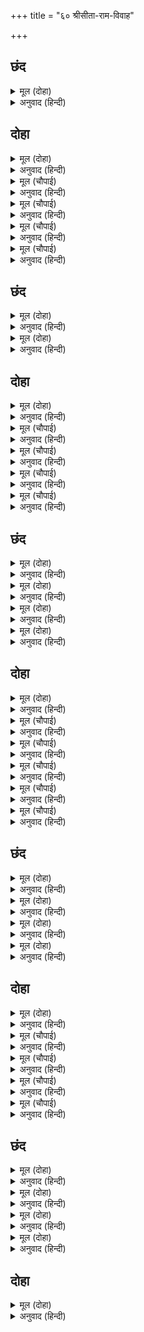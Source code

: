 +++
title = "६० श्रीसीता-राम-विवाह"

+++


## छंद


<details><summary>मूल (दोहा)</summary>

चलि ल्याइ सीतहि सखीं सादर सजि सुमंगल भामिनीं।  
नवसप्त साजे सुंदरीं सब मत्त कुंजर गामिनीं॥  
कल गान सुनि मुनि ध्यान त्यागहिं काम कोकिल लाजहीं।  
मंजीर नूपुर कलित कंकन ताल गति बर बाजहीं॥
</details>

<details><summary>अनुवाद (हिन्दी)</summary>

सुंदर मांगल्याचा साज चढवून अंतःपुरातील स्त्रिया व सख्या आदराने सीतेला घेऊन निघाल्या. सर्व सुंदरींनी सोळा शृंगार केले होते. त्या गजगामिनीच्या चालीने चालत होत्या. त्यांचे मनोहर गान ऐकून मुनींचेही ध्यान भंग पावे आणि कामदेवाच्या कोकिळाही लज्जित होत होत्या. नूपुर, पैंजणे आणि सुंदर कंकणे तालासुरावर फार सुंदर वाजत होती.
</details>

## दोहा


<details><summary>मूल (दोहा)</summary>

सोहति बनिता बृंद महुँ सहज सुहावनि सीय।  
छबि ललना गन मध्य जनु सुषमा तिय कमनीय॥ ३२२॥
</details>

<details><summary>अनुवाद (हिन्दी)</summary>

स्वभावतः सुंदर सीता स्त्रियांच्या मेळाव्यात अशी शोभून दिसत होती की, जणू ती लावण्यमयी ललनांमध्ये प्रत्यक्ष परम मनोहर शोभारूपी स्त्री शोभत होती.॥ ३२२॥
</details>

<details><summary>मूल (चौपाई)</summary>

सिय सुंदरता बरनि न जाई।  
लघु मति बहुत मनोहरताई॥  
आवत दीखि बरातिन्ह सीता।  
रूप रासि सब भाँति पुनीता॥
</details>

<details><summary>अनुवाद (हिन्दी)</summary>

सीतेच्या सौंदर्याचे वर्णन करता येणेच कठीण. कारण बुद्धी फार अल्प आहे आणि मनोहरता फार मोठी. रूपाची खाण आणि सर्वप्रकारे पवित्र सीतेला येताना वऱ्हाडी लोकांनी पाहिले.॥ १॥
</details>

<details><summary>मूल (चौपाई)</summary>

सबहि मनहिं मन किए प्रनामा।  
देखि राम भए पूरनकामा॥  
हरषे दसरथ सुतन्ह समेता।  
कहि न जाइ उर आनँदु जेता॥
</details>

<details><summary>अनुवाद (हिन्दी)</summary>

सर्वांनी तिला मनातल्या मनात प्रणाम केला. श्रीरामचंद्रांना पाहून सर्वजण कृतकृत्य झाले. राजा दशरथ पुत्रांसह हर्षित झाले. त्यांच्या मनात कोंदलेल्या आनंदाबद्दल सांगणेच कठीण होते.॥२॥
</details>

<details><summary>मूल (चौपाई)</summary>

सुर प्रनामु करि बरिसहिं फूला।  
मुनि असीस धुनि मंगल मूला॥  
गान निसान कोलाहलु भारी।  
प्रेम प्रमोद मगन नर नारी॥
</details>

<details><summary>अनुवाद (हिन्दी)</summary>

देव प्रणाम करून फुले उधळू लागले. सर्व मांगल्याचे मूळ असलेल्या मुनींच्या आशीर्वादांचा ध्वनी घुमत होता. गाणी आणि नगारे यांचा आवाज दुमदुमत होता. सर्व नर-नारी प्रेम आणि आनंदामध्ये मग्न झाले होते.॥ ३॥
</details>

<details><summary>मूल (चौपाई)</summary>

एहि बिधि सीय मंडपहिं आई।  
प्रमुदित सांति पढ़हिं मुनिराई॥  
तेहि अवसर कर बिधि ब्यवहारू।  
दुहुँ कुलगुर सब कीन्ह अचारू॥
</details>

<details><summary>अनुवाद (हिन्दी)</summary>

अशा प्रकारे सीता मंडपात आली. मुनिराज मोठॺा आनंदाने शांति-पाठ म्हणू लागले. त्या प्रसंगी सर्व रीती, व्यवहार व कुलाचार दोन्ही कुलगुरूंनी केले.॥ ४॥
</details>

## छंद


<details><summary>मूल (दोहा)</summary>

आचारु करि गुर गौरि गनपति मुदित बिप्र पुजावहीं।  
सुर प्रगटि पूजा लेहिं देहिं असीस अति सुखु पावहीं॥  
मधुपर्क मंगल द्रब्य जो जेहि समय मुनि मन महुँ चहैं।  
भरे कनक कोपर कलस सो तब लिएहिं परिचारक रहैं॥ १॥
</details>

<details><summary>अनुवाद (हिन्दी)</summary>

कुलाचार झाल्यावर गुरूजी प्रसन्न होऊन गौरी, गणेश आणि ब्राह्मणांची पूजा करविली. देव प्रकट होऊन पूजा ग्रहण करू लागले, आशीर्वाद देऊ लागले आणि सुखावून गेले. मधुपर्क इत्यादी कोणत्याही मांगलिक पदार्थांची मुनींना गरज भासताच सेवकगण त्याच क्षणी सोन्याच्या परातीत आणि कलशांमध्ये भरून ते पदार्थ घेऊन तयार असत.॥ १॥
</details>

<details><summary>मूल (दोहा)</summary>

कुल रीति प्रीति समेत रबि कहि देत सबु सादर कियो।  
एहि भाँति देव पुजाइ सीतहि सुभग सिंघासनु दियो॥  
सिय राम अवलोकनि परसपर प्रेमु काहुँ न लखि परै।  
मन बुद्धि बर बानी अगोचर प्रगट कबि कैसें करै॥ २॥
</details>

<details><summary>अनुवाद (हिन्दी)</summary>

प्रत्यक्ष सूर्यदेव मोठॺा प्रेमाने आपल्या कुळाची रीत सांगू लागले आणि त्या रीती आदराने पूर्ण केल्या जात होत्या. अशा प्रकारे देवांची पूजा झाल्यावर मुनींनी सीतेला सुंदर सिंहासनावर बसविले. सीता व श्रीराम परस्परांकडे बघत होते, पण त्यांचे परस्पर प्रेम कुणाला दिसून येत नव्हते. जी गोष्ट श्रेष्ठ मन, बुद्धी आणि वाणी यांच्या पलीकडची आहे, ती गोष्ट कवी कसा बरे वर्णन करू शकेल?॥ २॥
</details>

## दोहा


<details><summary>मूल (दोहा)</summary>

होम समय तनु धरि अनलु अति सुख आहुति लेहिं।  
बिप्र बेष धरि बेद सब कहि बिबाह बिधि देहिं॥ ३२३॥
</details>

<details><summary>अनुवाद (हिन्दी)</summary>

हवनाचे प्रसंगी अग्निदेव शरीर धारण करून मोठॺा आनंदाने आहुती ग्रहण करू लागले आणि सर्व वेद ब्राह्मणाचा वेश धारण करून विवाहाचे विधी सांगू लागले.॥ ३२३॥
</details>

<details><summary>मूल (चौपाई)</summary>

जनक पाटमहिषी जग जानी।  
सीय मातु किमि जाइ बखानी॥  
सुजसु सुकृत सुख सुंदरताई।  
सब समेटि बिधि रची बनाई॥
</details>

<details><summary>अनुवाद (हिन्दी)</summary>

जनकांची जगत् विख्यात पट्टराणी आणि सीतेची माता सुनयना हिचे वर्णन कोण कसे करू शकेल? कारण सुयश, सुकृत, सुख आणि सुंदरता यांना एकत्र करून विधात्याने तिला बनविले होते ना!॥ १॥
</details>

<details><summary>मूल (चौपाई)</summary>

समउ जानि मुनिबरन्ह बोलाईं।  
सुनत सुआसिनि सादर ल्याईं॥  
जनक बाम दिसि सोह सुनयना।  
हिमगिरि संग बनी जनु मयना॥
</details>

<details><summary>अनुवाद (हिन्दी)</summary>

वेळ होताच मुनींनी तिला बोलाविले. मग सुवासिनी स्त्रिया तिला घेऊन आल्या. पट्टराणी सुनयना जनकांच्या डाव्या बाजूस अशी शोभून दिसत होती की, जणू हिमालयाबरोबर त्याची पट्टराणी मैना शोभावी.॥ २॥
</details>

<details><summary>मूल (चौपाई)</summary>

कनक कलस मनि कोपर रूरे।  
सुचि सुगंध मंगल जल पूरे॥  
निज कर मुदित रायँ अरु रानी।  
धरे राम के आगें आनी॥
</details>

<details><summary>अनुवाद (हिन्दी)</summary>

पवित्र, सुगंधित आणि मंगल जलाने भरलेले सोन्याचे कलश आणि रत्नांनी भरलेल्या सुंदर पराती आपल्या हातांनी आणून राजा-राणीने श्रीरामचंद्रांच्या समोर ठेवल्या.॥ ३॥
</details>

<details><summary>मूल (चौपाई)</summary>

पढ़हिं बेद मुनि मंगल बानी।  
गगन सुमन झरि अवसरु जानी॥  
बरु बिलोकि दंपति अनुरागे।  
पाय पुनीत पखारन लागे॥
</details>

<details><summary>अनुवाद (हिन्दी)</summary>

मुनी मंगलवाणीने वेद-पठन करीत होते. योग्य वेळ पाहून आकाशातून फुलांचा वर्षाव होऊ लागला. नवरदेवाला पाहून राजा व राणी प्रेमात मग्न झाले आणि त्यांचे पवित्र चरण धुऊ लागले.॥
</details>

## छंद


<details><summary>मूल (दोहा)</summary>

लागे पखारन पाय पंकज प्रेम तन पुलकावली।  
नभ नगर गान निसान जय धुनि उमगि जनु चहुँ दिसि चली॥  
जे पद सरोज मनोज अरि उर सर सदैव बिराजहीं।  
जे सकृत सुमिरत बिमलता मन सकल कलि मल भाजहीं॥ १॥
</details>

<details><summary>अनुवाद (हिन्दी)</summary>

ते श्रीरामांच्या चरणकमलांचे प्रक्षालन करू लागले, तेव्हा प्रेमामुळे त्यांची शरीरे पुलकित झाली होती. आकाश व नगर येथे होणारे गायन, नगारे आणि जयजयकार यांचा ध्वनी जणू चारी दिशांना उसघुमतला होता. जे चरणकमल भगवान शिवांच्या हृदयात नित्य विराजतात, ज्यांचे एकदा स्मरण करताच मन शुद्ध होते आणि कलियुगातील सर्व पापे पळून जातात,॥ १॥
</details>

<details><summary>मूल (दोहा)</summary>

जे परसि मुनिबनिता लही गति रही जो पातकमई।  
मकरंदु जिन्ह को संभु सिर सुचिता अवधि सुर बरनई॥  
करि मधुप मन मुनि जोगिजन जे सेइ अभिमत गति लहैं।  
ते पद पखारत भाग्यभाजनु जनकु जय जय सब कहैं॥ २॥
</details>

<details><summary>अनुवाद (हिन्दी)</summary>

ज्यांचा स्पर्श होताच गौतम मुनींची पत्नी पापमयी अहिल्या हिला परमगती मिळाली. ज्या चरण-कमलांचा गंगा-रूप मकरंदरस शिवांच्या मस्तकावर विराजमान आहे, त्या गंगेला देव हे पवित्रतेची परिसीमा मानतात; मुनी आणि योगिजन आपल्या मन-भ्रमराला ज्या चरण-कमलांचे सेवन करवून मनोवांछित गती प्राप्त करतात, त्याच चरणांचे महाभाग्यवान जनक प्रक्षालन करीत आहेत, हे पाहून सर्वजण जयजयकार करू लागले.॥ २॥
</details>

<details><summary>मूल (दोहा)</summary>

बर कुअँरि करतल जोरि साखोचारु दोउ कुलगुर करैं।  
भयो पानिगहनु बिलोकि बिधि सुर मनुज मुनि आनँद भरैं॥  
सुखमूल दूलहु देखि दंपति पुलक तन हुलस्यो हियो।  
करि लोक बेद बिधानु कन्यादानु नृपभूषन कियो॥ ३॥
</details>

<details><summary>अनुवाद (हिन्दी)</summary>

दोन्ही कुळांचे गुरू, वर व वधू यांचे हात एकमेकांच्या हातात देऊन वेदघोष करू लागले. पाणिग्रहण झाल्याचे पाहून ब्रह्मदेवादी देव आणि मुनी आनंदित होऊन गेले. सुखाचे मूळ असलेल्या नवरदेवाला पाहून राजा-राणी रोमांचित होऊन गेले आणि हृदय आनंदामुळे भावाकुल झाले. राजांचेही भूषण असलेल्या महाराज जनकांनी लोक व वेद यांच्या पद्धतीने कन्यादान केले.॥ ३॥
</details>

<details><summary>मूल (दोहा)</summary>

हिमवंत जिमि गिरिजा महेसहि हरिहि श्री सागर दई।  
तिमि जनक रामहि सिय समरपी बिस्व कल कीरति नई॥  
क्यों करै बिनय बिदेहु कियो बिदेहु मूरति सावँरीं।  
करि होमु बिधिवत गाँठि जोरी होन लागीं भावँरीं॥ ४॥
</details>

<details><summary>अनुवाद (हिन्दी)</summary>

ज्याप्रमाणे हिमवानाने शिवांना पार्वती आणि सागराने भगवान विष्णूंना लक्ष्मी दिली, त्याचप्रमाणे जनक राजांनी श्रीरामचंद्रांना सीता अर्पण केली. त्यामुळे विश्वामध्ये सुंदर नवी कीर्ती पसरली. विदेह (जनक) विनंती कशी करणार? त्या सावळॺा मूर्तींनी त्यांना खराखुरा (शुद्ध हरपलेला) विदेह बनवून टाकले होते. विधिपूर्वक हवन करून वधू-वराची विवाह-गाठ बांधली आणि सप्तपदी सुरू झाली.॥ ४॥
</details>

## दोहा


<details><summary>मूल (दोहा)</summary>

जय धुनि बंदी बेद धुनि मंगल गान निसान।  
सुनि हरषहिं बरषहिं बिबुध सुरतरु सुमन सुजान॥ ३२४॥
</details>

<details><summary>अनुवाद (हिन्दी)</summary>

जय-ध्वनी, बंदिध्वनी, वेदध्वनी, मंगल गान आणि नगाऱ्यांचा ध्वनी ऐकून ज्ञानी देवगणही हरखून गेले आणि कल्पवृक्षाची फुले उधळू लागले.॥ ३२४॥
</details>

<details><summary>मूल (चौपाई)</summary>

कुअँरु कुअँरि कल भावँरि देहीं।  
नयन लाभु सब सादर लेहीं॥  
जाइ न बरनि मनोहर जोरी।  
जो उपमा कछु कहौं सो थोरी॥
</details>

<details><summary>अनुवाद (हिन्दी)</summary>

वर व कन्या अग्नीभोवती सुंदर फेरे घालू लागल्या. सर्व लोक त्यांना आदराने नेत्रांचे पारणे फेडून घेत होते. त्या मनोहर जोडप्याचे वर्णन करता येणे कठीण. जी उपमा द्यावी, ती तोकडीच पडे.॥ १॥
</details>

<details><summary>मूल (चौपाई)</summary>

राम सीय सुंदर प्रतिछाहीं।  
जगमगात मनि खंभन माहीं॥  
मनहुँ मदन रति धरि बहु रूपा।  
देखत राम बिआहु अनूपा॥
</details>

<details><summary>अनुवाद (हिन्दी)</summary>

श्रीराम व सीता यांची सुंदर प्रतिबिंबे मणिजडित स्तंभांमधून झळकत होती. जणू कामदेव आणि रती अनेक रूपे घेऊन श्रीरामांचा अनुपम विवाह पहात होती.॥ २॥
</details>

<details><summary>मूल (चौपाई)</summary>

दरस लालसा सकुच न थोरी।  
प्रगटत दुरत बहोरि बहोरी॥  
भए मगन सब देखनिहारे।  
जनक समान अपान बिसारे॥
</details>

<details><summary>अनुवाद (हिन्दी)</summary>

कामदेव व रती या दोघांना दर्शनाची लालसा तर होती व संकोचही फार वाटत होता. म्हणून ती जणू वारंवार प्रकट होऊन लपत होती. पाहणारे सर्वजण आनंदमग्न झाले आणि राजा जनकांप्रमाणे आपले देहभान हरवून बसले.॥ ३॥
</details>

<details><summary>मूल (चौपाई)</summary>

प्रमुदित मुनिन्ह भावँरीं फेरीं।  
नेगसहित सब रीति निबेरीं॥  
राम सीय सिर सेंदुर देहीं।  
सोभा कहि न जाति बिधि केहीं॥
</details>

<details><summary>अनुवाद (हिन्दी)</summary>

मुनींनी आनंदाने फेरे पूर्ण करविले आणि आहेर, वाणे इत्यादी रीती पूर्ण करविल्या. श्रीरामचंद्र सीतेच्या भांगामध्ये सिंदूर घालू लागले, ती शोभा तर अवर्णनीय होती.॥ ४॥
</details>

<details><summary>मूल (चौपाई)</summary>

अरुन पराग जलजु भरि नीकें।  
ससिहि भूष अहि लोभ अमी कें॥  
बहुरि बसिष्ठ दीन्हि अनुसासन।  
बरु दुलहिनि बैठे एक आसन॥
</details>

<details><summary>अनुवाद (हिन्दी)</summary>

जणू (श्रीरामांचे) कर-कमल, सिंदूराच्या लाल परागाने भरून (श्रीरामांची सावळी भुजारूपी) साप (सीतेच्या) मुख-चंद्रातील अमृत मिळविण्याच्या लोभाने त्या चंद्राला विभूषित करीत होता. जेव्हा वसिष्ठांनी आज्ञा दिली, तेव्हा वर-वधू एका आसनावर बसले.॥ ५॥
</details>

## छंद


<details><summary>मूल (दोहा)</summary>

बैठे बरासन रामु जानकि मुदित मन दसरथु भए।  
तनु पुलक पुनि पुनि देखि अपनें सुकृत सुरतरु फल नए॥  
भरि भुवन रहा उछाहु राम बिबाहु भा सबहीं कहा।  
केहि भाँति बरनि सिरात रसना एक यहु मंगलु महा॥ १॥
</details>

<details><summary>अनुवाद (हिन्दी)</summary>

श्रीराम व सीता श्रेष्ठ आसनावर बसले, ते पाहून दशरथांचे मन आनंदाने दाटून गेले. आपल्या सुकृतरूपी कल्पवृक्षाला नवे फळ आलेले पाहून त्यांचे शरीर वारंवार रोमांचित होत होते. चौदा भुवनांमध्ये उत्साह भरला होता, सर्वांनी म्हटले की, श्रीरामचंद्रांचा विवाह झाला. जीभ एकच आहे आणि सोहळा महन्मंगल आहे. अशा सोहळ्याचे वर्णन एका जिभेने कसे पूर्ण होऊ शकणार?॥ १॥
</details>

<details><summary>मूल (दोहा)</summary>

तब जनक पाइ बसिष्ठ आयसु ब्याह साज सँवारि कै।  
मांडवी श्रुतकीरति उरमिला कुअँरि लईं हँकारि कै॥  
कुसकेतु कन्या प्रथम जो गुन सील सुख सोभामई।  
सब रीति प्रीति समेत करि सो ब्याहि नृप भरतहि दई॥ २॥
</details>

<details><summary>अनुवाद (हिन्दी)</summary>

मग वसिष्ठांची आज्ञा झाल्यावर जनकांनी विवाहाचे सामान सज्ज करून मांडवी, श्रुतकीर्ती आणि ऊर्मिला-या तिन्ही राजकुमारींना बोलावून घेतले. कुशध्वजाची मोठी कन्या मांडवी ही गुण, शील, सुख व शोभेची मूर्तीच होती. राजा जनकांनी मोठॺा प्रेमाने सर्व रीति-रिवाज पूर्ण करून तिचा विवाह भरताशी करविला.॥ २॥
</details>

<details><summary>मूल (दोहा)</summary>

जानकी लघु भगिनी सकल सुंदरि सिरोमनि जानि कै।  
सो तनय दीन्ही ब्याहि लखनहि सकल बिधि सनमानि कै॥  
जेहि नामु श्रुतकीरति सुलोचनि सुमुखि सब गुन आगरी।  
सो दई रिपुसूदनहि भूपति रूप सील उजागरी॥ ३॥
</details>

<details><summary>अनुवाद (हिन्दी)</summary>

जानकीची छोटी बहीण ऊर्मिला ही सर्व सुंदरीत श्रेष्ठ असल्याचे पाहून तिचा सर्व प्रकारे सन्मान करून लक्ष्मणाशी तिचा विवाह करून दिला. जिचे नाव श्रुतकीर्ती होते, जी सुंदरनयनी, सुंदरमुखी, सर्व गुणांची खाण आणि रूपाने व शीलाने तळपत होती, तिचा विवाह राजांनी शत्रुघ्नाशी करविला.॥ ३॥
</details>

<details><summary>मूल (दोहा)</summary>

अनुरूप बर दुलहिनि परस्पर लखि सकुच हियँ हरषहीं।  
सब मुदित सुंदरता सराहहिं सुमन सुर गन बरषहीं॥  
सुंदरीं सुंदर बरन्ह सह सब एक मंडप राजहीं।  
जनु जीव उर चारिउ अवस्था बिभुन सहित बिराजहीं॥ ४॥
</details>

<details><summary>अनुवाद (हिन्दी)</summary>

नवरे व नवऱ्या आपल्या अनुरूप जोडीला पाहून लाजत लाजत मनातून हर्षित होत होत्या. सर्व लोक प्रसन्न होऊन त्यांच्या लावण्याची वाखाणणी करीत होते आणि देवगण फुलांचा वर्षाव करीत होते. सर्व सुंदर वधू सुंदर वरांच्यासोबत एकाच मंडपात अशा शोभून दिसत होत्या की, जणू जीवाच्या जाग्रती, स्वप्न, सुषुप्ती आणि तुरीय या अवस्था आपल्याविश्व, तैजस, प्राज्ञ व ब्रह्म या स्वामींसह विराजमान झालेल्या आहेत.॥ ४॥
</details>

## दोहा


<details><summary>मूल (दोहा)</summary>

मुदित अवधपति सकल सुत बधुन्ह समेत निहारि।  
जनु पाए महिपाल मनि क्रियन्ह सहित फल चारि॥ ३२५॥
</details>

<details><summary>अनुवाद (हिन्दी)</summary>

सर्व पुत्रांना वधूंच्यासह पाहून राजाधिराज अयोध्यापती दशरथ असे आनंदून गेले होते की, यज्ञक्रिया, श्राद्धाक्रिया, योगक्रिया आणि ज्ञानक्रिया यांच्यासह अर्थ, धर्म, काम व मोक्ष ही चारी फले त्यांना लाभली आहेत.॥ ३२५॥
</details>

<details><summary>मूल (चौपाई)</summary>

जसि रघुबीर ब्याह बिधि बरनी।  
सकल कुअँर ब्याहे तेहिं करनी॥  
कहि न जाइ कछु दाइज भूरी।  
रहा कनक मनि मंडपु पूरी॥
</details>

<details><summary>अनुवाद (हिन्दी)</summary>

श्रीरामचंद्रांच्या विवाहाच्या विधीचे जसे वर्णन केलेले आहे, त्याच रीतीने सर्व राजकुमारांचे विवाह संपन्न झाले. आंदणाच्या (भेटवस्तु) वस्तू इतक्या भरपूर होत्या की, सांगता येत नाही. सर्व मंडप सोन्या-रत्नांनी भरला होता.॥ १॥
</details>

<details><summary>मूल (चौपाई)</summary>

कंबल बसन बिचित्र पटोरे।  
भाँति भाँति बहु मोल न थोरे॥  
गज रथ तुरग दास अरु दासी।  
धेनु अलंकृत कामदुहा सी॥
</details>

<details><summary>अनुवाद (हिन्दी)</summary>

पुष्कळशी लोकरी व सुती वस्त्रे आणि तऱ्हेतऱ्हेचे सुंदर रेशमी कपडे हे सर्व बहुमूल्य होते. तसेच हत्ती, रथ, घोडे, दास-दासी आणि अलंकारांनी सजविलेल्या कामधेनूसारख्या गाई,॥ २॥
</details>

<details><summary>मूल (चौपाई)</summary>

बस्तु अनेक करिअ किमि लेखा।  
कहि न जाइ जानहिं जिन्ह देखा॥  
लोकपाल अवलोकि सिहाने।  
लीन्ह अवधपति सबु सुखु माने॥
</details>

<details><summary>अनुवाद (हिन्दी)</summary>

इत्यादी अनेक वस्तू होत्या. त्यांची गणना कशी करणार? त्यांचे वर्णन करणे शक्य नाही. ज्यांनी ते पाहिले त्यांनाच ते कळणार. त्या वस्तू पाहून लोकपालांनाही हेवा वाटू लागला. अयोध्यापती दशरथांनी प्रसन्न मनाने ते सर्व काही ग्रहण केले.॥ ३॥
</details>

<details><summary>मूल (चौपाई)</summary>

दीन्ह जाचकन्हि जो जेहि भावा।  
उबरा सो जनवासेहिं आवा॥  
तब कर जोरि जनकु मृदु बानी।  
बोले सब बरात सनमानी॥
</details>

<details><summary>अनुवाद (हिन्दी)</summary>

त्यांनी आंदण म्हणून आलेले सामान याचकांना त्यांच्या त्यांच्या इच्छेप्रमाणे देऊन टाकले. जे उरले ते जानवश्यात नेले. तेव्हा जनक हात जोडून सर्व वऱ्हाडाचा सन्मान करून कोमल वाणीने म्हणाले,॥ ४॥
</details>

## छंद


<details><summary>मूल (दोहा)</summary>

सनमानि सकल बरात आदर दान बिनय बड़ाइ कै।  
प्रमुदित महा मुनि बृंद बंदे पूजि प्रेम लड़ाइ कै॥  
सिरु नाइ देव मनाइ सब सन कहत कर संपुट किएँ।  
सुर साधु चाहत भाउ सिंधु कि तोष जल अंजलि दिएँ॥ १॥
</details>

<details><summary>अनुवाद (हिन्दी)</summary>

आदर, दान, विनय आणि मोठेपणा देत सर्व वऱ्हाडाचा सन्मानकरून जनक राजांनी आनंदाने, प्रेमपूर्वक व आवडीने मुनींच्या समूहाची पूजा केली आणि वंदन केले. डोके नमवून व देवांची आळवणी करून राजा हात जोडून सर्वांना म्हणू लागले की, ‘देव व साधू हे केवळ प्रेम-भाव इच्छितात. एक ओंजळभर पाणी दिल्याने समुद्र संतुष्ट होईल काय?’॥ १॥
</details>

<details><summary>मूल (दोहा)</summary>

कर जोरि जनकु बहोरि बंधु समेत कोसलराय सों।  
बोले मनोहर बयन सानि सनेह सील सुभाय सों॥  
संबंध राजन रावरें हम बड़े अब सब बिधि भए।  
एहि राज साज समेत सेवक जानिबे बिनु गथ लए॥ २॥
</details>

<details><summary>अनुवाद (हिन्दी)</summary>

नंतर जनक आपल्या भावासह कोसलाधीश दशरथांना शील आणि सुंदर प्रेमाने भरलेल्या वाणीने मनोहर शब्दांत म्हणाले, ‘हे राजन! तुमच्याशी संबंध जुळल्यामुळे आम्ही सर्व प्रकारे मोठे झालो. तुम्ही आम्हा दोघांना या राज्यासह कसली ही अपेक्षा न बाळगणारे आपले सेवक समजा.॥ २॥
</details>

<details><summary>मूल (दोहा)</summary>

ए दारिका परिचारिका करि पालिबीं करुना नई।  
अपराधु छमिबो बोलि पठए बहुत हौं ढीटॺो कई॥  
पुनि भानुकुलभूषन सकल सनमान निधि समधी किए।  
कहि जाति नहिं बिनती परस्पर प्रेम परिपूरन हिए॥ ३॥
</details>

<details><summary>अनुवाद (हिन्दी)</summary>

आमच्या या मुलींना सेविका समजून, नित्य नवी दया देऊन पालन करा. मी तुम्हांला येथे बोलावून घेतले, या अवमानाबद्दल क्षमा करा.’ मग सूर्यकुलाचे भूषण असलेल्या राजा दशरथांनी व्याही जनकांना इतका सन्मान दिला की, ते सन्मानाचे भांडार बनले. त्यांची परस्पर नम्रता सांगण्यापलीकडची होती. दोघांची मने प्रेमाने भरलेली होती.॥ ३॥
</details>

<details><summary>मूल (दोहा)</summary>

बृंदारका गन सुमन बरिसहिं राउ जनवासेहि चले।  
दुंदुभी जय धुनि बेद धुनि नभ नगर कौतूहल भले॥  
तब सखीं मंगल गान करत मुनीस आयसु पाइ कै।  
दूलह दुलहिनिन्ह सहित सुंदरि चलीं कोहबर ल्याइ कै॥ ४॥
</details>

<details><summary>अनुवाद (हिन्दी)</summary>

देवगण फुलांचा वर्षाव करीत होते. राजा दशरथ जानवश्याकडे निघाले. नगाऱ्यांचा ध्वनी, जयध्वनी व वेदध्वनी घुमत होते. आकाशात व नगरात आनंद पसरला होता. तेव्हा मुनीश्वरांची आज्ञा झाल्यावर सुंदरीसख्या मंगलगान करीत वधूंबरोबर वरांना घेऊन देवकाकडे निघाल्या.॥ ४॥
</details>

## दोहा


<details><summary>मूल (दोहा)</summary>

पुनि पुनि रामहि चितव सिय सकुचति मनु सकुचै न।  
हरत मनोहर मीन छबि प्रेम पिआसे नैन॥ ३२६॥
</details>

<details><summary>अनुवाद (हिन्दी)</summary>

सीता श्रीरामांना वारंवार पाहताना संकोचत होती, परंतु तिचे मन मात्र संकोचत नव्हते. प्रेमाकुल झालेले तिचे नेत्र सुंदर मासोळीची सुंदरता हरण करीत होते.॥ ३२६॥
</details>
